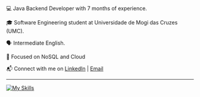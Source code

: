 <p>💻 Java Backend Developer with 7 months of experience.
<p>🎓 Software Engineering student at Universidade de Mogi das Cruzes (UMC).
<p>🗣️ Intermediate English.
<p>📑 Focused on NoSQL and Cloud
<p>📬 Connect with me on 
  <a href="https://www.linkedin.com/in/gustavokowalski/" target="_blank">LinkedIn</a> | 
  <a href="mailto:kkowalskigustavo@gmail.com">Email</a>
</p>

<hr>

[![My Skills](https://skillicons.dev/icons?i=java,spring,postgres,docker,aws,git,githubactions,rabbitmq,junit)](https://skillicons.dev)
